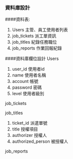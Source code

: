 ### 資料庫設計

####資料表:
1. Users 主管、員工使用者列表
2. job_tickets 派工單資訊
3. job_titles 紀錄任務職位
4. job_reports 作業回報紀錄


####資料庫欄位設計
Users
1. user_id 使用者id
2. name 使用者名稱
3. account 帳號
4. password 密碼
5. level 使用者級別

job_tickets


job_titles
1. ticket_id 派遣單號
2. title 授權項目
3. authorizer 授權人
4. authorized_person 被授權人



job_reports
